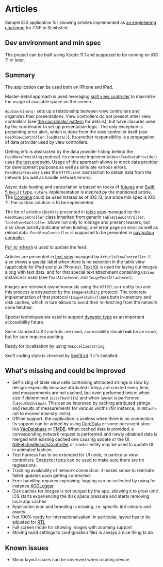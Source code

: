 # Articles

Sample iOS application for showing articles implemented as [an engineering challenge](https://gist.github.schibsted.io/volodymyr-magazii/a44fbca6481ae941295e162605d0ab61) for CNP in Schibsted.

## Dev environment and min spec

The project can be built using Xcode 11.1 and supposed to be running on iOS 11 or later. 

## Summary

The application can be used both on iPhone and iPad. 

Master-detail approach is used leveraging [split view controller](https://developer.apple.com/documentation/uikit/uisplitviewcontroller) to maximize the usage of available space on the screen.

`AppCoordinator` sets up a relationship between view controllers and organizes their presentations.  View controllers do not present other view controllers (see [the coordinator pattern](https://benoitpasquier.com/coordinator-pattern-swift/) for details), but have closures used by the coordinator to set up presentation logic.  The only exception is presenting error alert, which is done from the view controller itself (see `FeedViewController.loadData()`).  Its another responsibility is a propagation of data provider used by view controllers.

Getting info is abstracted by the data provider hiding behind the `FeedDataProviding` protocol.  Its concrete implementation (`FeedDataProvider`) uses [the test endpoint](https://raw.github.schibsted.io/gist/volodymyr-magazii/baaeb716d87d16218bd2dd9454fb5aa0/raw/e67bf40158ae22fce564a7e4a5b880c17a16c203/Payload.json?token=AAAM1614YuflnMbzsMF11cMFI4pGwF5fks5dzp3wwA%3D%3D).  Usage of this approach allows to mock data provider for development purposes as well as simulate various errors.  `FeedDataProvider` uses the `HTTPClient` abstraction to obtain data from the network (as well as handle network errors).  

Async data loading and cancellation is based on rocks of [futures](https://medium.com/@johnsundell/under-the-hood-of-futures-promises-in-swift-69bd6e7ab972) and [Swift 5 `Result` type](https://developer.apple.com/documentation/swift/result).  `Future` implementation is *inspired by* the mentioned article. The [Combine](https://developer.apple.com/documentation/combine) could be used instead as of iOS 13, but since min spec is iOS 11, the custom solution is to be implemented.

The list of articles (*feed*) is presented in [table view](https://developer.apple.com/documentation/uikit/uitableview) managed by the  `FeedViewController` class inherited from generic `TableViewController`.  `TableViewController` allows not only to manage and present teasers, but also show activity indicator when loading, and error page on error as well as reload data. `FeedViewController` is supposed to be presented in [navigation controller](https://developer.apple.com/documentation/uikit/uinavigationcontroller).

[Pull to refresh](https://en.wikipedia.org/wiki/Pull-to-refresh) is used to update the feed.

Articles are presented in [text view](https://developer.apple.com/documentation/uikit/uitextview) managed by `ArticleViewController`.  It also shows a special label when there is no selection in the table view (applicable for iPad and plus iPhones).  [Text Kit](https://developer.apple.com/documentation/appkit/textkit) is used for laying out images along with text data, and for that special text attachment containing `UIView` instance is used (see `TextAttachment` and `ImageTextAttachment`). 

Images are retrieved asynchronously using the `HTTPClient` entity too and this process is abstracted by the `ImageFetching` protocol.  The concrete implementation of that protocol (`ImageFetcher`) uses both in-memory and disk caches, which in turn allows to avoid their re-fetching from the network once fetched.

Special techniques are used to support [dynamic type](https://developer.apple.com/design/human-interface-guidelines/ios/visual-design/typography/) as an important accessibility future.

Since standard UIKit controls are used, accessibility should **not** be an issue, but for sure requires auditing.

Ready for localisation by using `NSLocalizedString`.

Swift coding style is checked by [SwiftLint](https://github.com/realm/SwiftLint) if it's installed.

## What's missing and could be improved

- Self sizing of table view cells containing attributed strings is slow by design: especially because attributed strings are created every time, and measurements are not cached, but even performed twice: when size if determined (`sizeThatFits`) and when layout is performed (`layoutSubviews`).  This can be improved by caching attributed strings and results of measurements for various widths (for instance, in `NSCache` not to exceed memory limits).
- Offline support: the application is useless when there is no connection.  Its support can be added by using [CoreData](https://developer.apple.com/library/archive/documentation/Cocoa/Conceptual/CoreData/index.html) or some persistent store like [YapDatabase](https://github.com/yapstudios/YapDatabase) or [FMDB](https://github.com/ccgus/fmdb).  When cached data is provided, a corresponding network request is performed and newly obtained data is merged with existing cached one causing update or the UI. [NSFetchedResultsController](https://developer.apple.com/documentation/coredata/nsfetchedresultscontroller) or similar entity may be used to update UI in animated fashion.
- Test harness has to be extended for UI code, in particular view controllers.  [Snapshot tests](https://github.com/uber/ios-snapshot-test-case) can be used to make sure there are no regressions.
- Tracking availability of network connection: it makes sense to reinitiate failed updates upon getting connected.
- Error handling requires improving; logging can be collected by using for instance [XCGLogger](https://github.com/DaveWoodCom/XCGLogger)
- Disk caches for images is not purged by the app, allowing it to grow until iOS starts experiencing the disk space pressure and starts removing local app caches
- Application icon and branding is missing, i.e. specific tint colours and assets
- Not 100% ready for internationalisation: in particular, layout has to be adjusted for [RTL](https://stackoverflow.com/questions/23497553/how-can-i-implement-ios-with-rtl-for-arabic-hebrew)
- Full screen mode for showing images with zooming support
- Moving build settings to configuration files is always a nice thing to do

## Known issues

- Minor layout issues can be observed when rotating device
